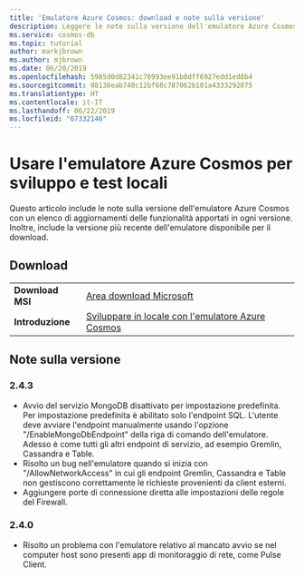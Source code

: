 ```yaml
---
title: 'Emulatore Azure Cosmos: download e note sulla versione'
description: Leggere le note sulla versione dell'emulatore Azure Cosmos e scaricarla.
ms.service: cosmos-db
ms.topic: tutorial
author: markjbrown
ms.author: mjbrown
ms.date: 06/20/2019
ms.openlocfilehash: 5985d0d82341c76993ee91b8dff6927edd1ed8b4
ms.sourcegitcommit: 08138eab740c12bf68c787062b101a4333292075
ms.translationtype: HT
ms.contentlocale: it-IT
ms.lasthandoff: 06/22/2019
ms.locfileid: "67332146"
---
```

# <a name="use-the-azure-cosmos-emulator-for-local-development-and-testing"></a>Usare l'emulatore Azure Cosmos per sviluppo e test locali

Questo articolo include le note sulla versione dell'emulatore Azure Cosmos con un elenco di aggiornamenti delle funzionalità apportati in ogni versione. Inoltre, include la versione più recente dell'emulatore disponibile per il download.

## <a name="download"></a>Download

| | |
|---------|---------|
|**Download MSI**|[Area download Microsoft](https://aka.ms/cosmosdb-emulator)|
|**Introduzione**|[Sviluppare in locale con l'emulatore Azure Cosmos](local-emulator.md)|

## <a name="release-notes"></a>Note sulla versione

### <a name="243"></a>2.4.3

- Avvio del servizio MongoDB disattivato per impostazione predefinita. Per impostazione predefinita è abilitato solo l'endpoint SQL. L'utente deve avviare l'endpoint manualmente usando l'opzione "/EnableMongoDbEndpoint" della riga di comando dell'emulatore. Adesso è come tutti gli altri endpoint di servizio, ad esempio Gremlin, Cassandra e Table.
- Risolto un bug nell'emulatore quando si inizia con "/AllowNetworkAccess" in cui gli endpoint Gremlin, Cassandra e Table non gestiscono correttamente le richieste provenienti da client esterni.
- Aggiungere porte di connessione diretta alle impostazioni delle regole del Firewall.

### <a name="240"></a>2.4.0

- Risolto un problema con l'emulatore relativo al mancato avvio se nel computer host sono presenti app di monitoraggio di rete, come Pulse Client.
